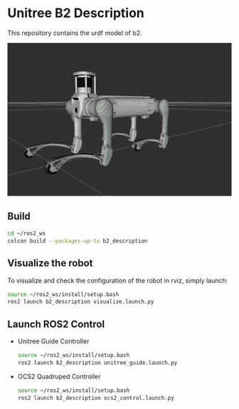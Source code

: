 # Unitree B2 Description
This repository contains the urdf model of b2.

![B2](../../.images/b2.png)

## Build
```bash
cd ~/ros2_ws
colcon build --packages-up-to b2_description
```

## Visualize the robot
To visualize and check the configuration of the robot in rviz, simply launch:
```bash
source ~/ros2_ws/install/setup.bash
ros2 launch b2_description visualize.launch.py
```

## Launch ROS2 Control
* Unitree Guide Controller
  ```bash
  source ~/ros2_ws/install/setup.bash
  ros2 launch b2_description unitree_guide.launch.py
  ```
* OCS2 Quadruped Controller
  ```bash
  source ~/ros2_ws/install/setup.bash
  ros2 launch b2_description ocs2_control.launch.py
  ```


